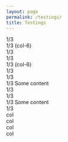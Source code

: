 ```yaml
---
layout: page
permalink: /testings/
title: Testings
---
```



<div class="container">
  <div class="row">
    <div class="col">
      1/3
    </div>
    <div class="col-6">
      1/3 (col-6)
    </div>
    <div class="col">
      1/3
    </div>
  </div>
  <div class="row">
    <div class="col">
      1/3
    </div>
    <div class="col-5">
      1/3 (col-6)
    </div>
    <div class="col">
      1/3
    </div>
  </div>
</div>



<div class="container">
  <div class="row justify-content-md-center">
    <div class="col col-lg-2">
      1/3
    </div>
    <div class="col-md-auto">
      1/3 Some content
    </div>
    <div class="col col-lg-2">
      1/3
    </div>
  </div>
  <div class="row">
    <div class="col">
      1/3
    </div>
    <div class="col-md-auto">
      1/3 Some content
    </div>
    <div class="col col-lg-2">
      1/3
    </div>
  </div>
</div>



<div class="row">
  <div class="col">col</div>
  <div class="col">col</div>
  <div class="w-100"></div>
  <div class="col">col</div>
  <div class="col">col</div>
</div>

